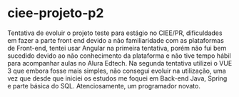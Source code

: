 # ciee-projeto-p2

Tentativa de evoluir o projeto teste para estágio no CIEE/PR, dificuldades em fazer a parte front end devido a não familiaridade com as plataformas de Front-end,
tentei usar Angular na primeira tentativa, porém não fui bem sucedido devido ao não conhecimento da plataforma e não tive tempo hábil para acompanhar aulas no Alura Edtech.
Na segunda tentativa utilizei o VUE 3 que embora fosse mais simples, não consegui evoluir na utilização, 
uma vez que desde que iniciei os estudos me foquei em Back-end Java, Spring e parte básica do SQL.
Atenciosamente, um programador novato. 
